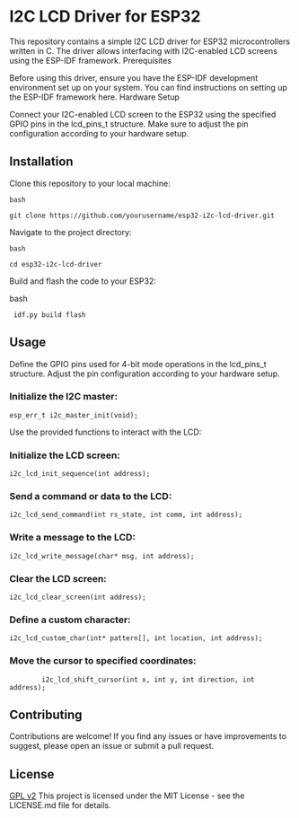 # I2C LCD Driver for ESP32

This repository contains a simple I2C LCD driver for ESP32 microcontrollers written in C. The driver allows interfacing with I2C-enabled LCD screens using the ESP-IDF framework.
Prerequisites

Before using this driver, ensure you have the ESP-IDF development environment set up on your system. You can find instructions on setting up the ESP-IDF framework here.
Hardware Setup

Connect your I2C-enabled LCD screen to the ESP32 using the specified GPIO pins in the lcd_pins_t structure. Make sure to adjust the pin configuration according to your hardware setup.
## Installation

Clone this repository to your local machine:

    bash

``` git clone https://github.com/yourusername/esp32-i2c-lcd-driver.git ```

Navigate to the project directory:

    bash

```cd esp32-i2c-lcd-driver ```

Build and flash the code to your ESP32:

bash

  ```  idf.py build flash ```

## Usage

Define the GPIO pins used for 4-bit mode operations in the lcd_pins_t structure. Adjust the pin configuration according to your hardware setup.

### Initialize the I2C master:


```
esp_err_t i2c_master_init(void);
```
Use the provided functions to interact with the LCD:

### Initialize the LCD screen:

```
i2c_lcd_init_sequence(int address);
```
### Send a command or data to the LCD:
```
i2c_lcd_send_command(int rs_state, int comm, int address);
```
### Write a message to the LCD:
```
i2c_lcd_write_message(char* msg, int address);
```
### Clear the LCD screen:
```
i2c_lcd_clear_screen(int address);
```
### Define a custom character:
```
i2c_lcd_custom_char(int* pattern[], int location, int address);
```
### Move the cursor to specified coordinates:
```
        i2c_lcd_shift_cursor(int x, int y, int direction, int address);
```
## Contributing

Contributions are welcome! If you find any issues or have improvements to suggest, please open an issue or submit a pull request.
## License
[GPL v2](https://www.gnu.org/licenses/old-licenses/gpl-2.0.txt)
This project is licensed under the MIT License - see the LICENSE.md file for details.
